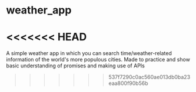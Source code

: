 # weather_app
<<<<<<< HEAD
=======
A simple weather app in which you can search time/weather-related information of the world's more populous cities. 
Made to practice and show basic understanding of promises and making use of APIs
>>>>>>> 537f7290c0ac560ae013db0ba23eaa800f90b56b
